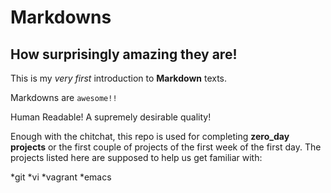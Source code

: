 Markdowns
=======

How surprisingly amazing they are!
-----------

This is my _very first_ introduction to **Markdown** texts.

Markdowns are `awesome!!`

Human Readable! A supremely desirable quality!

Enough with the chitchat, this repo is used for completing **zero_day projects** or the first couple of projects of the first week of the first day.
The projects listed here are supposed to help us get familiar with:

*git
*vi
*vagrant
*emacs
